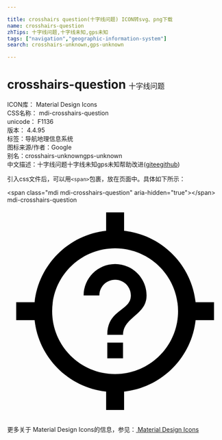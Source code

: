 ```yaml
---

title: crosshairs question(十字线问题) ICON转svg、png下载
name: crosshairs-question
zhTips: 十字线问题,十字线未知,gps未知
tags: ["navigation","geographic-information-system"]
search: crosshairs-unknown,gps-unknown

---
```


# crosshairs-question  <small style="font-size: 60%;font-weight: 100">十字线问题</small>


<div class="detail-page">
<p>
<span>
ICON库：
<span class="badge-secondary badge">Material Design Icons</span> 
</span>
<br/>
<span>
CSS名称：
<span class="badge-secondary badge">mdi-crosshairs-question</span> 
</span>
<br/>
<span>
unicode：
<span class="badge-secondary badge">F1136</span> 
<copy-btn content='F1136' btn-title=""></copy-btn>
<copy-btn :content='String.fromCodePoint(parseInt("F1136", 16))' btn-title="复制U"></copy-btn>
</span>
<br/>
<span>
版本：
<span class="badge-secondary badge">4.4.95</span> 
</span><br/><span>标签：<span class="badge-light badge"><router-link to="/tags/navigation.html">导航</router-link></span><span class="badge-light badge"><router-link to="/tags/geographic-information-system.html">地理信息系统</router-link></span></span>
<br/>
<span>图标来源/作者：<span class="badge-light badge">Google</span></span> 
<br/>
<span>别名：<span class="badge-light badge">crosshairs-unknown</span><span class="badge-light badge">gps-unknown</span></span><br/><span class="zh-detail">中文描述：<span class="badge-primary badge">十字线问题</span><span class="badge-primary badge">十字线未知</span><span class="badge-primary badge">gps未知</span><span class="help-link"><span>帮助改进</span>(<a href="https://gitee.com/liuwave/icon-helper/edit/master/json/material/crosshairs-question.json" target="_blank" rel="noopener noreferrer">gitee</a><a href="https://github.com/liuwave/icon-helper/edit/master/json/material/crosshairs-question.json" target="_blank" rel="noopener noreferrer">github</a></span>)</span><br/>
</p>
</div>
<div class="alert alert-dark">
  <i class="mdi mdi-crosshairs-question mdi-48px"></i>
  <i class="mdi mdi-crosshairs-question mdi-36px"></i>
  <i class="mdi mdi-crosshairs-question mdi-24px"></i>
  <i class="mdi mdi-crosshairs-question mdi-18px"></i>
</div>
<div>
  <p>引入css文件后，可以用<code>&lt;span&gt;</code>包裹，放在页面中。具体如下所示：    
  </p>
  <div class="alert alert-primary" style="font-size: 14px">
    &lt;span class="mdi mdi-crosshairs-question" aria-hidden="true"&gt;&lt;/span&gt;
    <copy-btn content='<span class="mdi mdi-crosshairs-question" aria-hidden="true"></span>'></copy-btn>
  </div>
  <div class="alert alert-secondary">
    <i class="mdi mdi-crosshairs-question"
    style="font-size: 24px"
    aria-hidden="true"></i> mdi-crosshairs-question
    <copy-btn content="mdi-crosshairs-question" btn-title="复制图标名称"></copy-btn>
  </div>
</div>
<div id="svg" class="svg-wrap">
<svg xmlns="http://www.w3.org/2000/svg" viewBox="0 0 24 24"><path d="M3.05 13H1V11H3.05C3.5 6.83 6.83 3.5 11 3.05V1H13V3.05C17.17 3.5 20.5 6.83 20.95 11H23V13H20.95C20.5 17.17 17.17 20.5 13 20.95V23H11V20.95C6.83 20.5 3.5 17.17 3.05 13M12 5C8.13 5 5 8.13 5 12S8.13 19 12 19 19 15.87 19 12 15.87 5 12 5M11.13 17.25H12.88V15.5H11.13V17.25M12 6.75C10.07 6.75 8.5 8.32 8.5 10.25H10.25C10.25 9.28 11.03 8.5 12 8.5S13.75 9.28 13.75 10.25C13.75 12 11.13 11.78 11.13 14.63H12.88C12.88 12.66 15.5 12.44 15.5 10.25C15.5 8.32 13.93 6.75 12 6.75Z" /></svg>
</div>
<detail full-name='mdi-crosshairs-question'></detail>
    
<div><p>更多关于 Material Design Icons的信息，参见：<a target="_blank" href="https://iconhelper.cn/material.html"> Material Design Icons</a>
</p></div>
